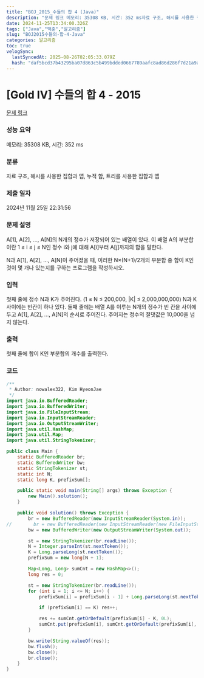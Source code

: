 ```yaml
---
title: "BOJ_2015_수들의 합 4 (Java)"
description: "문제 링크 메모리: 35308 KB, 시간: 352 ms자료 구조, 해시를 사용한 집합과 맵, 누적 합, 트리를 사용한 집합과 맵2024년 11월 25일 22:31:56"
date: 2024-11-25T13:34:00.326Z
tags: ["Java","백준","알고리즘"]
slug: "BOJ2015수들의-합-4-Java"
categories: 알고리즘
toc: true
velogSync:
  lastSyncedAt: 2025-08-26T02:05:33.079Z
  hash: "daf5bcd37b43295ba07d863c5b499bdded0667789aafc8ad86d286f7d21a9ac4"
---
```


# [Gold IV] 수들의 합 4 - 2015 

[문제 링크](https://www.acmicpc.net/problem/2015) 

### 성능 요약

메모리: 35308 KB, 시간: 352 ms

### 분류

자료 구조, 해시를 사용한 집합과 맵, 누적 합, 트리를 사용한 집합과 맵

### 제출 일자

2024년 11월 25일 22:31:56

### 문제 설명

<p>A[1], A[2], ..., A[N]의 N개의 정수가 저장되어 있는 배열이 있다. 이 배열 A의 부분합이란 1 ≤ i ≤ j ≤ N인 정수 i와 j에 대해 A[i]부터 A[j]까지의 합을 말한다.</p>

<p>N과 A[1], A[2], ..., A[N]이 주어졌을 때, 이러한 N×(N+1)/2개의 부분합 중 합이 K인 것이 몇 개나 있는지를 구하는 프로그램을 작성하시오.</p>

### 입력 

 <p>첫째 줄에 정수 N과 K가 주어진다. (1 ≤ N ≤ 200,000, |K| ≤ 2,000,000,000) N과 K 사이에는 빈칸이 하나 있다. 둘째 줄에는 배열 A를 이루는 N개의 정수가 빈 칸을 사이에 두고 A[1], A[2], ..., A[N]의 순서로 주어진다. 주어지는 정수의 절댓값은 10,000을 넘지 않는다.</p>

### 출력 

 <p>첫째 줄에 합이 K인 부분합의 개수를 출력한다.</p>

### 코드
```java
/**
 * Author: nowalex322, Kim HyeonJae
 */
import java.io.BufferedReader;
import java.io.BufferedWriter;
import java.io.FileInputStream;
import java.io.InputStreamReader;
import java.io.OutputStreamWriter;
import java.util.HashMap;
import java.util.Map;
import java.util.StringTokenizer;

public class Main {
    static BufferedReader br;
    static BufferedWriter bw;
    static StringTokenizer st;
    static int N;
    static long K, prefixSum[];

    public static void main(String[] args) throws Exception {
        new Main().solution();
    }

    public void solution() throws Exception {
        br = new BufferedReader(new InputStreamReader(System.in));
//        br = new BufferedReader(new InputStreamReader(new FileInputStream("src/main/java/BOJ_2015_수들의합4/input.txt")));
        bw = new BufferedWriter(new OutputStreamWriter(System.out));

        st = new StringTokenizer(br.readLine());
        N = Integer.parseInt(st.nextToken());
        K = Long.parseLong(st.nextToken());
        prefixSum = new long[N + 1];

        Map<Long, Long> sumCnt = new HashMap<>();
        long res = 0;

        st = new StringTokenizer(br.readLine());
        for (int i = 1; i <= N; i++) {
            prefixSum[i] = prefixSum[i - 1] + Long.parseLong(st.nextToken());

            if (prefixSum[i] == K) res++;

            res += sumCnt.getOrDefault(prefixSum[i] - K, 0L);
            sumCnt.put(prefixSum[i], sumCnt.getOrDefault(prefixSum[i], 0L) + 1);
        }

        bw.write(String.valueOf(res));
        bw.flush();
        bw.close();
        br.close();
    }
}
```
